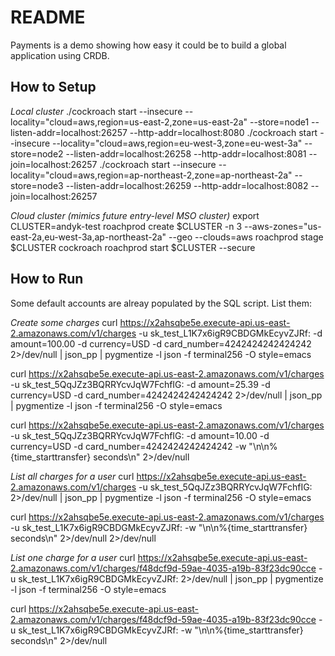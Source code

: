# README

Payments is a demo showing how easy it could be to build a global application
using CRDB.

## How to Setup

*Local cluster*
./cockroach start --insecure --locality="cloud=aws,region=us-east-2,zone=us-east-2a" --store=node1 --listen-addr=localhost:26257 --http-addr=localhost:8080
./cockroach start --insecure --locality="cloud=aws,region=eu-west-3,zone=eu-west-3a" --store=node2 --listen-addr=localhost:26258 --http-addr=localhost:8081 --join=localhost:26257
./cockroach start --insecure --locality="cloud=aws,region=ap-northeast-2,zone=ap-northeast-2a" --store=node3 --listen-addr=localhost:26259 --http-addr=localhost:8082 --join=localhost:26257

*Cloud cluster (mimics future entry-level MSO cluster)*
export CLUSTER=andyk-test
roachprod create $CLUSTER -n 3 --aws-zones="us-east-2a,eu-west-3a,ap-northeast-2a" --geo --clouds=aws
roachprod stage $CLUSTER cockroach
roachprod start $CLUSTER --secure

## How to Run

Some default accounts are alreay populated by the SQL script. List them:

*Create some charges*
curl https://x2ahsqbe5e.execute-api.us-east-2.amazonaws.com/v1/charges -u sk_test_L1K7x6igR9CBDGMkEcyvZJRf: -d amount=100.00 -d currency=USD -d card_number=4242424242424242 2>/dev/null | json_pp | pygmentize -l json -f terminal256 -O style=emacs

curl https://x2ahsqbe5e.execute-api.us-east-2.amazonaws.com/v1/charges -u sk_test_5QqJZz3BQRRYcvJqW7FchfIG: -d amount=25.39 -d currency=USD -d card_number=4242424242424242 2>/dev/null | json_pp | pygmentize -l json -f terminal256 -O style=emacs

curl https://x2ahsqbe5e.execute-api.us-east-2.amazonaws.com/v1/charges -u sk_test_5QqJZz3BQRRYcvJqW7FchfIG: -d amount=10.00 -d currency=USD -d card_number=4242424242424242 -w "\n\n%{time_starttransfer} seconds\n" 2>/dev/null

*List all charges for a user*
curl https://x2ahsqbe5e.execute-api.us-east-2.amazonaws.com/v1/charges -u sk_test_5QqJZz3BQRRYcvJqW7FchfIG: 2>/dev/null | json_pp | pygmentize -l json -f terminal256 -O style=emacs

curl https://x2ahsqbe5e.execute-api.us-east-2.amazonaws.com/v1/charges -u sk_test_L1K7x6igR9CBDGMkEcyvZJRf: -w "\n\n%{time_starttransfer} seconds\n" 2>/dev/null 2>/dev/null

*List one charge for a user*
curl https://x2ahsqbe5e.execute-api.us-east-2.amazonaws.com/v1/charges/f48dcf9d-59ae-4035-a19b-83f23dc90cce -u sk_test_L1K7x6igR9CBDGMkEcyvZJRf: 2>/dev/null | json_pp | pygmentize -l json -f terminal256 -O style=emacs

curl https://x2ahsqbe5e.execute-api.us-east-2.amazonaws.com/v1/charges/f48dcf9d-59ae-4035-a19b-83f23dc90cce -u sk_test_L1K7x6igR9CBDGMkEcyvZJRf: -w "\n\n%{time_starttransfer} seconds\n" 2>/dev/null